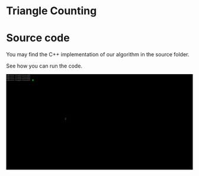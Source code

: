 # Triangle Counting

# Source code

You may find the C++ implementation of our algorithm in the source folder. 

See how you can run the code.

<p align="center">
  <img src="demo/trianglecounting.gif"/>
</p>
